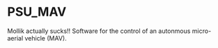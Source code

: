 # PSU_MAV
Mollik actually sucks!!
Software for the control of an autonmous micro-aerial vehicle (MAV).
